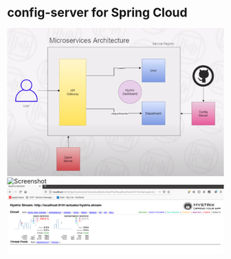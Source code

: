 # config-server for Spring Cloud
![Screenshot](msarch.png)
![Screenshot](springcloud.jpg)
![Screenshot](hystrix-dashboard.png)
